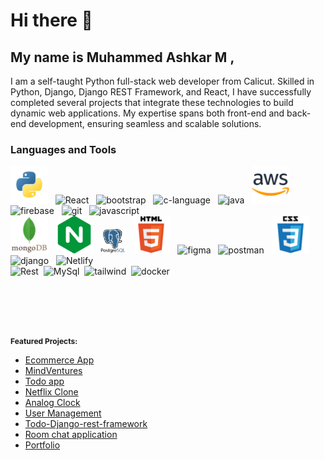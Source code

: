 # Hi there 👋
## My name is Muhammed Ashkar M ,
I am a self-taught Python full-stack web developer
from Calicut. Skilled in Python, Django, Django REST Framework, and React, I have successfully completed several projects that integrate these technologies to build dynamic web applications. My expertise spans both front-end and back-end development, ensuring seamless and scalable solutions.


### Languages and Tools

<div align="left">
<!--    <img src="https://cdn.jsdelivr.net/gh/devicons/devicon/icons/react/react-original.svg" height="30" alt="react logo"  />
  -->
<img src="https://raw.githubusercontent.com/github/explore/80688e429a7d4ef2fca1e82350fe8e3517d3494d/topics/python/python.png" alt="Python" width="60" height="60"/> &nbsp;
<img src="https://www.patterns.dev/img/reactjs/react-logo@3x.svg" alt="React" width="60" height="60"/> &nbsp;
<img src="https://getbootstrap.com/docs/5.3/assets/brand/bootstrap-logo-shadow.png" alt="bootstrap" width="60" height="60"/> &nbsp;
<img src="https://cdn.jsdelivr.net/gh/devicons/devicon/icons/c/c-original.svg" alt="c-language" width="60" height="60"/> &nbsp;
<img src="https://cdn.jsdelivr.net/gh/devicons/devicon/icons/java/java-original.svg" alt="java" width="60" height="60"/> &nbsp;
<img src="https://raw.githubusercontent.com/devicons/devicon/master/icons/amazonwebservices/amazonwebservices-original-wordmark.svg" alt="aws" width="60" height="60"/> &nbsp;
<img src="https://www.gstatic.com/devrel-devsite/prod/v4513918f2560a1fecca3cf64c2df2e8b263c90b977664567b98ccb062542a623/firebase/images/lockup.svg" alt="firebase" width="60" height="60"/> &nbsp;
<img src="https://cdn.jsdelivr.net/gh/devicons/devicon/icons/git/git-original.svg" alt="git" width="60" height="60"/> &nbsp;
<img src="https://cdn.jsdelivr.net/gh/devicons/devicon/icons/javascript/javascript-original.svg" alt="javascript" width="60" height="60"/> &nbsp;<br/>
<img src="https://raw.githubusercontent.com/devicons/devicon/master/icons/mongodb/mongodb-original-wordmark.svg" alt="mongodb" width="60" height="60"/> &nbsp;
<img src="https://raw.githubusercontent.com/devicons/devicon/master/icons/nginx/nginx-original.svg" alt="nginx" width="60" height="60"/> &nbsp;
<img src="https://raw.githubusercontent.com/devicons/devicon/master/icons/postgresql/postgresql-original-wordmark.svg" alt="Postgres" width="40" height="40"/> &nbsp;
<img src="https://raw.githubusercontent.com/devicons/devicon/master/icons/html5/html5-original-wordmark.svg" alt="html5" width="60" height="60"/> &nbsp;
<img src="https://cdn.jsdelivr.net/gh/devicons/devicon/icons/figma/figma-original.svg" alt="figma" width="60" height="60"/> &nbsp;
<img src="https://www.vectorlogo.zone/logos/getpostman/getpostman-icon.svg" alt="postman" width="60" height="60"/> &nbsp;
<img src="https://raw.githubusercontent.com/devicons/devicon/master/icons/css3/css3-original-wordmark.svg" alt="css3" width="60" height="60"/> &nbsp;
<img src="https://copyassignment.com/wp-content/uploads/2022/06/Django-logo-474x360-1.jpg" alt="django" width="60" height="60"/> &nbsp;
<img src="https://encrypted-tbn0.gstatic.com/images?q=tbn:ANd9GcQrvwgpiqc9FrNeVcW-NQekpPIwIcktyys_nw&s" alt="Netlify" width="60" height="60"/> &nbsp;<br/>
<img src="https://static.codingforentrepreneurs.com/media/series/django-rest-framework-2022/73cb338f-9691-4f95-8895-50f4210ad803.jpg" alt="Rest" width="60" height="60"/>&nbsp;
<img src="https://download.logo.wine/logo/MySQL/MySQL-Logo.wine.png" alt="MySql" width="60" height="60"/>&nbsp;
<img src="https://stackdiary.com/wp-content/uploads/2022/10/Tailwind-CSS-15-Component-Libraries-UI-Kits.png" alt="tailwind" width='60' height='60'/>&nbsp;
<img src="https://encrypted-tbn0.gstatic.com/images?q=tbn:ANd9GcQexC9f1SwiZDCSDvGpFiPIcAHjrzIpE9m1Iw&s" alt="docker" width='60' height='60' /> &nbsp;
</div>
</div>

<span><br><br></span>

</br>
<div>
  <h2 style="font-size: 12px; font-weight: bold;">Featured Projects:</h2>
  <ul>
  <li><a href="https://github.com/Ashkar-m/ajwa-tech.git">Ecommerce App</a></li>
  <li><a href="https://github.com/Ashkar-m/Mind-Ventures.git">MindVentures</a></li>
  <li><a href="https://github.com/Ashkar-m/ToDo.git">Todo app</a></li>
  <li><a href="https://github.com/Ashkar-m/Netflix-clone.git">Netflix Clone</a></li>
  <li><a href="https://github.com/Ashkar-m/Analog-Clock.git">Analog Clock</a></li>
  <li><a href="https://github.com/Ashkar-m/Usermanagement.git">User Management</a></li>
  <li><a href="https://github.com/Ashkar-m/Todo-drf.git">Todo-Django-rest-framework</a></li>
  <li><a href="https://githib.com/Ashkar-m/chat-app.it">Room chat application</a></li>
  <li><a href="https://github.com/Ashkar-m/Portfolio.git">Portfolio</a></li>
  </ul>

</div>

<!--
**Ashkar-m/Ashkar-m** is a ✨ _special_ ✨ repository because its `README.md` (this file) appears on your GitHub profile.


Here are some ideas to get you started:

- 🔭 I’m currently working on ...
- 🌱 I’m currently learning ...
- 👯 I’m looking to collaborate on ...
- 🤔 I’m looking for help with ...
- 💬 Ask me about ...
- 📫 How to reach me: ...
- 😄 Pronouns: ...
- ⚡ Fun fact: ...
-->
